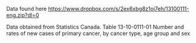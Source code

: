 Data found here https://www.dropbox.com/s/2ex6xbg8z1oj7eh/13100111-eng.zip?dl=0

Data obtained from Statistics Canada.  Table  13-10-0111-01   Number and rates of new cases of primary cancer, by cancer type, age group and sex

